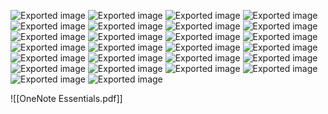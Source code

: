 ![Exported image](Exported%20image%2020241106112434-0.png) ![Exported image](Exported%20image%2020241106112436-1.png) ![Exported image](Exported%20image%2020241106112437-2.png) ![Exported image](Exported%20image%2020241106112439-3.png) ![Exported image](Exported%20image%2020241106112440-4.png) ![Exported image](Exported%20image%2020241106112442-5.png) ![Exported image](Exported%20image%2020241106112443-6.png) ![Exported image](Exported%20image%2020241106112448-7.png) ![Exported image](Exported%20image%2020241106112449-8.png) ![Exported image](Exported%20image%2020241106112451-9.png) ![Exported image](Exported%20image%2020241106112452-10.png) ![Exported image](Exported%20image%2020241106112454-11.png) ![Exported image](Exported%20image%2020241106112455-12.png) ![Exported image](Exported%20image%2020241106112457-13.png) ![Exported image](Exported%20image%2020241106112502-14.png) ![Exported image](Exported%20image%2020241106112503-15.png) ![Exported image](Exported%20image%2020241106112506-16.png) ![Exported image](Exported%20image%2020241106112508-17.png) ![Exported image](Exported%20image%2020241106112509-18.png) ![Exported image](Exported%20image%2020241106112511-19.png) ![Exported image](Exported%20image%2020241106112512-20.png) ![Exported image](Exported%20image%2020241106112517-21.png) ![Exported image](Exported%20image%2020241106112518-22.png) ![Exported image](Exported%20image%2020241106112520-23.png) ![Exported image](Exported%20image%2020241106112521-24.png) ![Exported image](Exported%20image%2020241106112523-25.png)

![[OneNote Essentials.pdf]]